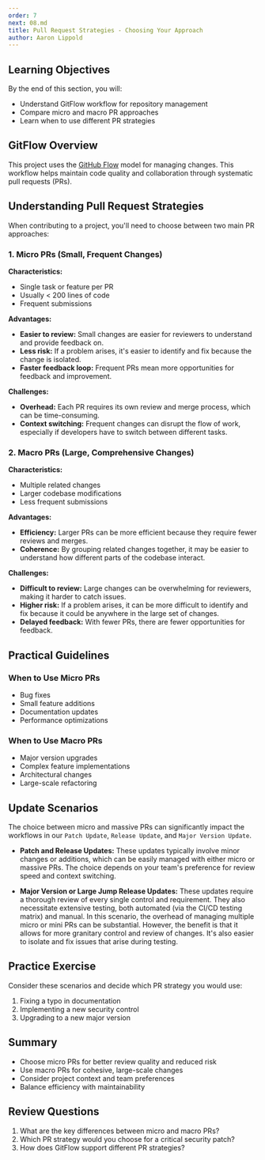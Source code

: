 ```yaml
---
order: 7
next: 08.md
title: Pull Request Strategies - Choosing Your Approach
author: Aaron Lippold
---
```


## Learning Objectives

By the end of this section, you will:

- Understand GitFlow workflow for repository management
- Compare micro and macro PR approaches
- Learn when to use different PR strategies

## GitFlow Overview

This project uses the [GitHub Flow](https://docs.github.com/en/get-started/quickstart/github-flow) model for managing changes. This workflow helps maintain code quality and collaboration through systematic pull requests (PRs).

## Understanding Pull Request Strategies

When contributing to a project, you'll need to choose between two main PR approaches:

### 1. Micro PRs (Small, Frequent Changes)

**Characteristics:**

- Single task or feature per PR
- Usually < 200 lines of code
- Frequent submissions

**Advantages:**

- **Easier to review:** Small changes are easier for reviewers to understand and provide feedback on.
- **Less risk:** If a problem arises, it's easier to identify and fix because the change is isolated.
- **Faster feedback loop:** Frequent PRs mean more opportunities for feedback and improvement.

**Challenges:**

- **Overhead:** Each PR requires its own review and merge process, which can be time-consuming.
- **Context switching:** Frequent changes can disrupt the flow of work, especially if developers have to switch between different tasks.

### 2. Macro PRs (Large, Comprehensive Changes)

**Characteristics:**

- Multiple related changes
- Larger codebase modifications
- Less frequent submissions

**Advantages:**

- **Efficiency:** Larger PRs can be more efficient because they require fewer reviews and merges.
- **Coherence:** By grouping related changes together, it may be easier to understand how different parts of the codebase interact.

**Challenges:**

- **Difficult to review:** Large changes can be overwhelming for reviewers, making it harder to catch issues.
- **Higher risk:** If a problem arises, it can be more difficult to identify and fix because it could be anywhere in the large set of changes.
- **Delayed feedback:** With fewer PRs, there are fewer opportunities for feedback.

## Practical Guidelines

### When to Use Micro PRs

- Bug fixes
- Small feature additions
- Documentation updates
- Performance optimizations

### When to Use Macro PRs

- Major version upgrades
- Complex feature implementations
- Architectural changes
- Large-scale refactoring

## Update Scenarios

The choice between micro and massive PRs can significantly impact the workflows in our `Patch Update`, `Release Update`, and `Major Version Update`.

- **Patch and Release Updates:** These updates typically involve minor changes or additions, which can be easily managed with either micro or massive PRs. The choice depends on your team's preference for review speed and context switching.

- **Major Version or Large Jump Release Updates:** These updates require a thorough review of every single control and requirement. They also necessitate extensive testing, both automated (via the CI/CD testing matrix) and manual. In this scenario, the overhead of managing multiple micro or mini PRs can be substantial. However, the benefit is that it allows for more granitary control and review of changes. It's also easier to isolate and fix issues that arise during testing.

## Practice Exercise

Consider these scenarios and decide which PR strategy you would use:

1. Fixing a typo in documentation
2. Implementing a new security control
3. Upgrading to a new major version

## Summary

- Choose micro PRs for better review quality and reduced risk
- Use macro PRs for cohesive, large-scale changes
- Consider project context and team preferences
- Balance efficiency with maintainability

## Review Questions

1. What are the key differences between micro and macro PRs?
2. Which PR strategy would you choose for a critical security patch?
3. How does GitFlow support different PR strategies?
